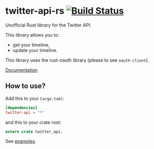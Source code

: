 # twitter-api-rs [![Build Status](https://travis-ci.org/gifnksm/twitter-api-rs.svg)](https://travis-ci.org/gifnksm/twitter-api-rs)

Unofficial Rust library for the Twitter API.

This library allows you to:

*   get your timeline,
*   update your timeline.

This library uses the rust-oauth library (please to see ```oauth-client```).

[Documentation](https://gifnksm.github.io/twitter-api-rs)

## How to use?

Add this to your `Cargo.toml`:

```toml
[dependencies]
twitter-api = "*"
```

and this to your crate root:

```rust
extern crate twitter_api;
```

See [examples](./examples).
